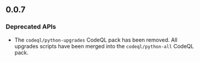 ## 0.0.7

### Deprecated APIs

* The `codeql/python-upgrades` CodeQL pack has been removed. All upgrades scripts have been merged into the `codeql/python-all` CodeQL pack.
